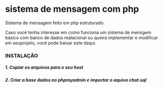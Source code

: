 # sistema de mensagem com php
Sistema de mensagem feito em php estruturado

Caso você tenha interesse em como funciona um sistema de mensgem básico com banco de dados realacional ou queira implementar e modificar em seuprojeto, você pode baixar este daqui.

### INSTALAÇÃO

##### 1. Copiar os arquivos para o seu host
##### 2. Criar a base dados no phpmyadmin e importar o aquivo chat.sql
